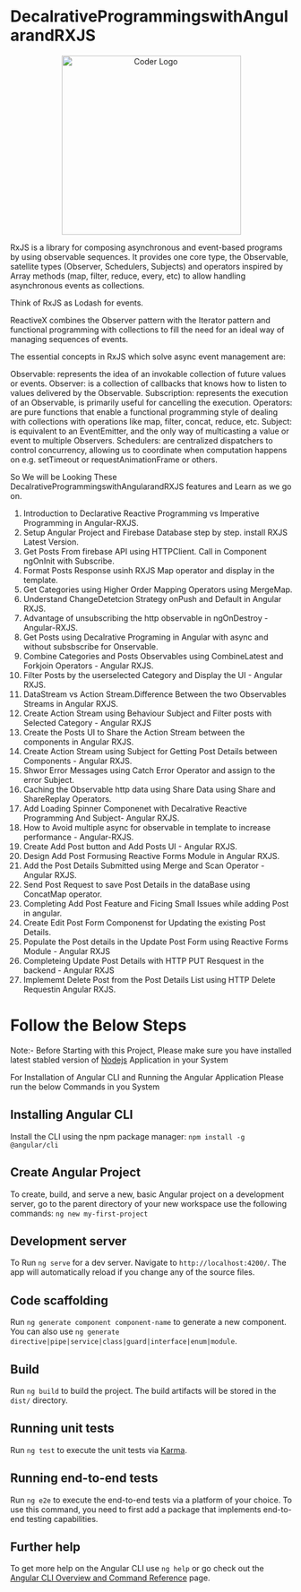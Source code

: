 # DecalrativeProgrammingswithAngularandRXJS

<p align="center">
<a  target="blank"><img src="https://malcoded.com/static/4416ca096472d7da64817eb3bd2c6687/f3583/Angular-RxJs.png" width="320" alt="Coder Logo" /></a>
</p>

RxJS is a library for composing asynchronous and event-based programs by using observable sequences. It provides one core type, the Observable, satellite types (Observer, Schedulers, Subjects) and operators inspired by Array methods (map, filter, reduce, every, etc) to allow handling asynchronous events as collections.

Think of RxJS as Lodash for events.

ReactiveX combines the Observer pattern with the Iterator pattern and functional programming with collections to fill the need for an ideal way of managing sequences of events.

The essential concepts in RxJS which solve async event management are:

Observable: represents the idea of an invokable collection of future values or events.
Observer: is a collection of callbacks that knows how to listen to values delivered by the Observable.
Subscription: represents the execution of an Observable, is primarily useful for cancelling the execution.
Operators: are pure functions that enable a functional programming style of dealing with collections with operations like map, filter, concat, reduce, etc.
Subject: is equivalent to an EventEmitter, and the only way of multicasting a value or event to multiple Observers.
Schedulers: are centralized dispatchers to control concurrency, allowing us to coordinate when computation happens on e.g. setTimeout or requestAnimationFrame or others.


So We will be Looking These DecalrativeProgrammingswithAngularandRXJS  features and Learn as we go on.

1. Introduction to Declarative Reactive Programming vs Imperative Programming in Angular-RXJS.
2. Setup Angular Project and Firebase Database step by step. install RXJS Latest Version.
3. Get Posts From firebase API using HTTPClient. Call in Component ngOnInit with Subscribe.
4. Format Posts Response usinh RXJS Map operator and display in the template.
5. Get Categories using Higher Order Mapping Operators using MergeMap.
6. Understand ChangeDetetcion Strategy onPush and Default in Angular RXJS.
7. Advantage of unsubscribing the http observable in ngOnDestroy -  Angular-RXJS.
8. Get Posts using Decalrative Programing in Angular with async and without subsbscribe for Onservable.
9. Combine Categories and Posts Observables using CombineLatest and Forkjoin Operators - Angular RXJS.
10. Filter Posts by the userselected Category and Display the UI - Angular RXJS.
11. DataStream vs Action Stream.Difference Between the two Observables Streams in Angular RXJS.
12. Create Action Stream using Behaviour Subject and Filter posts with Selected Category - Angular RXJS
13. Create the Posts UI to Share the Action Stream between the components in Angular RXJS.
14. Create Action Stream using Subject for Getting Post Details between Components - Angular RXJS.
15. Shwor Error Messages using Catch Error Operator and assign to the error Subject.
16. Caching the Observable http data using Share Data using Share and ShareReplay Operators.
17. Add Loading Spinner Componenet with Decalrative Reactive Programming And Subject- Angular RXJS.
18. How to Avoid multiple async for observable in template to increase performance - Angular-RXJS.
19. Create Add Post button and Add Posts UI - Angular RXJS.
20. Design Add Post Formusing Reactive Forms Module in Angular RXJS.
21. Add the Post Details Submitted using Merge and Scan Operator - Angular RXJS.
22. Send Post Request to save Post Details in the dataBase using ConcatMap operator.
23. Completing Add Post Feature and Ficing Small Issues while adding Post in angular.
24. Create Edit Post Form Componenst for Updating the existing Post Details.
25. Populate the Post details in the Update Post Form using Reactive Forms Module - Angular RXJS
26. Completeing Update Post Details with HTTP PUT Resquest in the backend - Angular RXJS
27. Implememt Delete Post from the Post Details List using HTTP Delete Requestin Angular RXJS.




# Follow the Below Steps

Note:- Before Starting with this Project, Please make sure you have installed latest stabled version of [Nodejs](https://nodejs.org/en/) Application in your System 

For Installation of Angular CLI and Running the Angular Application Please run the below Commands in you System 
## Installing Angular CLI


Install the CLI using the npm package manager:  `npm install -g @angular/cli`

## Create Angular Project
To create, build, and serve a new, basic Angular project on a development server, go to the parent directory of your new workspace use the following commands: `ng new my-first-project`

## Development server

To Run `ng serve` for a dev server. Navigate to `http://localhost:4200/`. The app will automatically reload if you change any of the source files.

## Code scaffolding

Run `ng generate component component-name` to generate a new component. You can also use `ng generate directive|pipe|service|class|guard|interface|enum|module`.

## Build

Run `ng build` to build the project. The build artifacts will be stored in the `dist/` directory.

## Running unit tests

Run `ng test` to execute the unit tests via [Karma](https://karma-runner.github.io).

## Running end-to-end tests

Run `ng e2e` to execute the end-to-end tests via a platform of your choice. To use this command, you need to first add a package that implements end-to-end testing capabilities.

## Further help

To get more help on the Angular CLI use `ng help` or go check out the [Angular CLI Overview and Command Reference](https://angular.io/cli) page.
